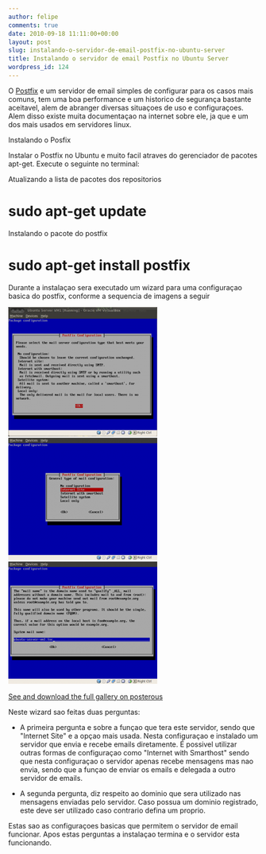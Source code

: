 ```yaml
---
author: felipe
comments: true
date: 2010-09-18 11:11:00+00:00
layout: post
slug: instalando-o-servidor-de-email-postfix-no-ubuntu-server
title: Instalando o servidor de email Postfix no Ubuntu Server
wordpress_id: 124
---
```





O [Postfix](http://www.postfix.org/) e um servidor de email simples de configurar para os casos mais comuns, tem uma boa performance e um historico de segurança bastante aceitavel, alem de abranger diversas situaçoes de uso e configuraçoes. Alem disso existe muita documentaçao na internet sobre ele, ja que e um dos mais usados em servidores linux.




Instalando o Posfix




Instalar o Postfix no Ubuntu e muito facil atraves do gerenciador de pacotes apt-get. Execute o seguinte no terminal:




Atualizando a lista de pacotes dos repositorios




# sudo apt-get update




Instalando o pacote do postfix




# sudo apt-get install postfix




Durante a instalaçao sera executado um wizard para uma configuraçao basica do postfix, conforme a sequencia de imagens a seguir




[![](/images/instalando-o-servidor-de-email-postfix-no-ubuntu-server/postfix-1.png.scaled500-300x260.png)](/images/instalando-o-servidor-de-email-postfix-no-ubuntu-server/postfix-1.png.scaled500.png)
[![](/images/instalando-o-servidor-de-email-postfix-no-ubuntu-server/postfix-2.png.scaled1000-300x246.png)](/images/instalando-o-servidor-de-email-postfix-no-ubuntu-server/postfix-2.png.scaled1000.png)
[![](/images/instalando-o-servidor-de-email-postfix-no-ubuntu-server/postfix-3.png.scaled1000-300x246.png)](/images/instalando-o-servidor-de-email-postfix-no-ubuntu-server/postfix-3.png.scaled1000.png)


[See and download the full gallery on posterous](http://blog.felipemunhoz.com/instalando-o-servidor-de-email-postifix-no-ub)




Neste wizard sao feitas duas perguntas:






  * A primeira pergunta e sobre a funçao que tera este servidor, sendo que "Internet Site" e a opçao mais usada. Nesta configuraçao e instalado um servidor que envia e recebe emails diretamente. É possivel utilizar outras formas de configuraçao como "Internet with Smarthost" sendo que nesta configuraçao o servidor apenas recebe mensagens mas nao envia, sendo que a funçao de enviar os emails e delegada a outro servidor de emails.




  * A segunda pergunta, diz respeito ao dominio que sera utilizado nas mensagens enviadas pelo servidor. Caso possua um dominio registrado, este deve ser utilizado caso contrario defina um proprio.







Estas sao as configuraçoes basicas que permitem o servidor de email funcionar. Apos estas perguntas a instalaçao termina e o servidor esta funcionando.




